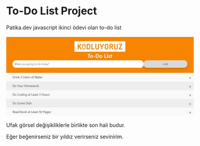 <h1>To-Do List Project</h1>
Patika.dev javascript ikinci ödevi olan to-do list 
<br>
<br>
<img src="to_do_list_img.jpg">

Ufak görsel değişikliklerle birlikte son hali budur.

Eğer beğenirseniz bir yıldız verirseniz sevinirim.
